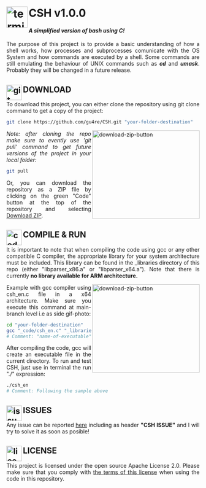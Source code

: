 # CSH v1.0.0 <img src="http://icons.iconarchive.com/icons/blackvariant/button-ui-system-apps/1024/Terminal-icon.png" alt="terminal-icon" width="55" height="55" align="left"/>
#### *A simplified version of bash using C!*

<p align="justify">The purpose of this project is to provide a basic understanding of how a shell works, how processes and subprocesses comunicate with the OS System and how commands are executed by a shell. Some commands are still emulating the behaviour of UNIX commands such as <b><i>cd</b></i> and <i><b>umask</b></i>. Probably they will be changed in a future release.</p>

## DOWNLOAD <img src="https://cdn3.iconfinder.com/data/icons/social-media-2169/24/social_media_social_media_logo_git-1024.png" alt="git-icon" width="40" height="40" align="left"/>

<p align="justify">To download this project, you can either clone the repository using git clone command to get a copy of the project:</p>

```bash
git clone https://github.com/gu4re/CSH.git "your-folder-destination"
```` 

<img src="https://imgur.com/5lNegb4.png" align="right" alt="download-zip-button" width="280" height="230"/>
<p align="justify"><i>Note: after cloning the repo make sure to evently use 'git pull' command to get future versions of the project in your local folder:</i></p>

```bash
git pull
````

<p align="justify">Or, you can download the repository as a ZIP file by clicking on the green "Code" button at the top of the repository and selecting <a href="https://github.com/gu4re/CSH/archive/refs/heads/main.zip">Download ZIP</a>.</p>

## COMPILE & RUN <img src="https://cdn3.iconfinder.com/data/icons/luchesa-vol-9/128/Html-512.png" alt="code-icon" width="40" height="40" align="left"/>

<p align="justify">It is important to note that when compiling the code using gcc or any other compatible C compiler, the appropriate library for your system architecture must be included. This library can be found in the _libraries directory of this repo (either "libparser_x86.a" or "libparser_x64.a"). Note that there is currently <b>no library available for ARM architecture.</b></p>
<img src="https://imgur.com/5lNegb4.png" align="right" alt="download-zip-button" width="280" height="230"/>
<p align="justify">Example with gcc compiler using csh_en.c file in a x64 architecture. Make sure you execute this command at main-branch level i.e as side gif-photo:</p>

```bash
cd "your-folder-destination"
gcc "_code/csh_en.c" "_libraries/libparser_x64.a" -o "name-of-executable" -Wall -Wextra -Wshadow
# Comment: "name-of-executable" can be anything, usually used the same name as the source file e.g "csh_en"
````
<p align="justify">After compiling the code, gcc will create an executable file in the current directory. To run and test CSH, just use in terminal the run "./" expression:</p>

```bash
./csh_en 
# Comment: Following the sample above
````

## ISSUES <img src="https://www.clker.com/cliparts/9/1/4/0/11954322131712176739question_mark_naught101_02.svg.hi.png" alt="issues-icon" width="40" height="40" align="left"/>

<p align="justify">Any issue can be reported <a href="https://github.com/gu4re/gu4re/issues">here<a> including as header <b>"CSH ISSUE"</b> and I will try to solve it as soon as posible!</p>

## LICENSE <img src="https://www.logomed-gabinet.pl/wp-content/uploads/2021/06/license-icon-2793454.png" alt="license-icon" width="40" height="40" align="left"/>

<p align="justify">This project is licensed under the open source Apache License 2.0. Please make sure that you comply with <a href="https://github.com/gu4re/CSH/blob/main/LICENSE">the terms of this license<a> when using the code in this repository.</p>
